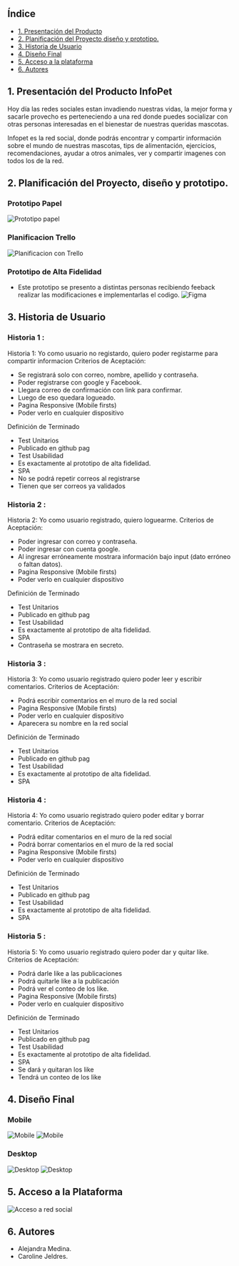 

## Índice

* [1. Presentación del Producto](#1-Presentación-del-Producto)
* [2. Planificación del Proyecto diseño y prototipo. ](#2-Planificación-del-proyecto-diseño-y-prototipo)
* [3. Historia de Usuario](#3-Historia-de-usuario)
* [4. Diseño Final](#4-Siseño-Final)
* [5. Acceso a la plataforma](#5-Acceso-a-la-plataforma)
* [6. Autores](#5-autores)
 

## 1.  Presentación del Producto InfoPet 

Hoy día las redes sociales estan invadiendo nuestras vidas, la mejor forma y sacarle provecho es perteneciendo a una red donde puedes socializar con otras personas interesadas en el bienestar de nuestras queridas mascotas.

Infopet es la red social, donde podrás encontrar y compartir información sobre el mundo de nuestras mascotas, tips de alimentación, ejercicios, recomendaciones, ayudar a otros animales, ver y compartir imagenes con todos los de la red.

## 2. Planificación del Proyecto, diseño y prototipo.
### Prototipo Papel
![Prototipo papel](https://i.imgur.com/ZAVFBHq.jpg)

### Planificacion Trello
![Planificacion con Trello](https://i.imgur.com/oqh9CUA.jpg)

### Prototipo de Alta Fidelidad
* Este prototipo se presento a distintas personas recibiendo feeback realizar las modificaciones e  implementarlas el codigo.
![Figma](https://i.imgur.com/TV8WlWX.jpg)


## 3. Historia de Usuario

### Historia 1 : 
Historia 1: Yo como usuario no registardo, quiero poder registarme para compartir informacion
Criterios de Aceptación:
- Se registrará solo con correo, nombre, apellido y contraseña.
- Poder registrarse con google y Facebook.
- Llegara correo de confirmación con link para confirmar.
- Luego de eso quedara logueado.
- Pagina Responsive (Mobile firsts)
- Poder verlo en cualquier dispositivo

Definición de Terminado
- Test Unitarios
- Publicado en github pag
- Test Usabilidad
- Es exactamente al prototipo de alta fidelidad.
- SPA
- No se podrá repetir correos al registrarse
- Tienen que ser correos ya validados


### Historia 2 :
Historia 2: Yo como usuario registrado, quiero loguearme.
Criterios de Aceptación:
- Poder ingresar con correo y contraseña.
- Poder ingresar con cuenta google.
- Al ingresar erróneamente mostrara información bajo input (dato erróneo o faltan datos).
- Pagina Responsive (Mobile firsts)
- Poder verlo en cualquier dispositivo

Definición de Terminado
- Test Unitarios
- Publicado en github pag
- Test Usabilidad
- Es exactamente al prototipo de alta fidelidad.
- SPA
- Contraseña se mostrara en secreto.

### Historia 3 :
Historia 3: Yo como usuario registrado quiero poder leer y escribir comentarios.
Criterios de Aceptación:
- Podrá escribir comentarios en el muro de la red social
- Pagina Responsive (Mobile firsts)
- Poder verlo en cualquier dispositivo
- Aparecera su nombre en la red social

Definición de Terminado
- Test Unitarios
- Publicado en github pag
- Test Usabilidad
- Es exactamente al prototipo de alta fidelidad.
- SPA

### Historia 4 :
Historia 4: Yo como usuario registrado quiero poder editar y borrar comentario.
Criterios de Aceptación:
- Podrá editar comentarios en el muro de la red social
- Podrá borrar comentarios en el muro de la red social
- Pagina Responsive (Mobile firsts)
- Poder verlo en cualquier dispositivo

Definición de Terminado
- Test Unitarios
- Publicado en github pag
- Test Usabilidad
- Es exactamente al prototipo de alta fidelidad.
- SPA

### Historia 5 :
Historia 5: Yo como usuario registrado quiero poder dar y quitar like.
Criterios de Aceptación:
- Podrá darle like a las publicaciones
- Podrá quitarle like a la publicación
- Podrá ver el conteo de los like.
- Pagina Responsive (Mobile firsts)
- Poder verlo en cualquier dispositivo

Definición de Terminado
- Test Unitarios
- Publicado en github pag
- Test Usabilidad
- Es exactamente al prototipo de alta fidelidad.
- SPA
- Se dará y quitaran los like
- Tendrá un conteo de los like

## 4. Diseño Final
### Mobile
 ![Mobile](https://i.imgur.com/RFupGMq.jpg)
 ![Mobile](https://i.imgur.com/snar4mu.jpg)


### Desktop
 ![Desktop](https://i.imgur.com/Lh5FQiV.jpg)
 ![Desktop](https://i.imgur.com/stGxNcp.jpg)



## 5. Acceso a la Plataforma

![Acceso a red social](https://caroline-jeldres.github.io/SCL015-social-network/src/#/home)

## 6. Autores

* Alejandra Medina.
* Caroline Jeldres.
